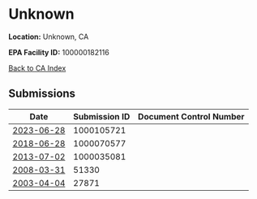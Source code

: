 # Unknown

**Location:** Unknown, CA

**EPA Facility ID:** 100000182116

[Back to CA Index](../../index.md)

## Submissions

| Date | Submission ID | Document Control Number |
|------|--------------|-------------------------|
| [2023-06-28](submissions/1000105721.md) | 1000105721 |  |
| [2018-06-28](submissions/1000070577.md) | 1000070577 |  |
| [2013-07-02](submissions/1000035081.md) | 1000035081 |  |
| [2008-03-31](submissions/51330.md) | 51330 |  |
| [2003-04-04](submissions/27871.md) | 27871 |  |
